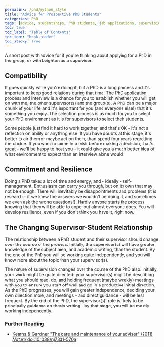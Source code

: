 ```yaml
---
permalink: /phd/python_style
title: "Advice for Prospective PhD Students"
categories: PhD
tags: [advice, studentships, PhD students, job applications, supervision]
toc: true
toc_label: "Table of Contents"
toc_icon: "book-reader"
toc_sticky: true
---
```


A short post with advice for if you're thinking about applying for a PhD in the group, or with Leighton as a supervisor.

## Compatibility

It goes quickly while you're doing it, but a PhD is a long process and it's important to keep good relations during that time. The PhD application process and interview is a chance for you to establish whether you will get on with me, the other supervisor(s) and the group(s). A PhD can be a major chunk of your life, and it's important for you (and everyone else!) that it's something you enjoy. The selection process is as much for you to select your PhD environment as it is for supervisors to select their students.

Some people just find it hard to work together, and that's OK - it's not a reflection on ability or anything else. If you have doubts at this stage, it's better to air them or maybe act on them, than spend four years regretting the choice. If you want to come in to visit before making a decision, that's great - we'll be happy to host you - it could give you a much better idea of what environment to expect than an interview alone would.

## Commitment and Resilience

Doing a PhD takes a lot of time and energy, and - ideally - self-management. Enthusiasm can carry you through, but on its own that may not be enough. There will inevitably be disappointments and problems (it *is* research - if we knew the answers we wouldn't be doing it, and sometimes we even ask the wrong questions!). Hardly anyone starts the process knowing that they will be able to cope, but almost everyone does. You will develop resilience, even if you don't think you have it, right now.

## The Changing Supervisor-Student Relationship

The relationship between a PhD student and their supervisor should change over the course of the process. Initially, the supervisor(s) will have greater knowledge of the subject area, and academic writing, than the student. By the end of the PhD you will be working quite independently, and you will know more about the topic than your supervisor(s).

The nature of supervision changes over the course of the PhD also. Initially, your work might be quite directed: your supervisor(s) might be describing what you should read, do, and holding frequent (maybe weekly) meetings with you to ensure you start off well and go in a productive initial direction. As the PhD progresses, you will gain greater independence, deciding your own direction more, and meetings - and direct guidance - will be less frequent. By the end of the PhD, the supervisor(s)' role is likely to be principally guidance on thesis writing - by that stage, you will be mostly working independently.

### Further Reading

- [Kearns & Gardiner "The care and maintenance of your adviser" (2011) *Nature* doi:10.1038/nj7331-570a](https://www.nature.com/naturejobs/science/articles/10.1038/nj7331-570a)